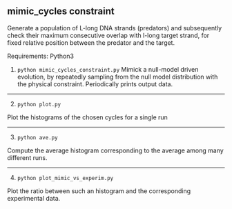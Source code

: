 ## mimic_cycles constraint
Generate a population of L-long DNA strands (predators) and subsequently check their maximum consecutive overlap with l-long target strand, for fixed relative position between the predator and the target.


Requirements: Python3

1) `python mimic_cycles_constraint.py`
Mimick a null-model driven evolution, by repeatedly sampling from the null model distribution with the physical constraint.
Periodically prints output data.

----------------------

2) `python plot.py` 

Plot the histograms of the chosen cycles for a single run

----------------------

3) `python ave.py` 

Compute the average histogram corresponding to the average among many different runs.

----------------------

4) `python plot_mimic_vs_experim.py` 

Plot the ratio between such an histogram and the corresponding experimental data.
